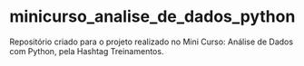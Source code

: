 # minicurso_analise_de_dados_python
Repositório criado para o projeto realizado no Mini Curso: Análise de Dados com Python, pela Hashtag Treinamentos. 
